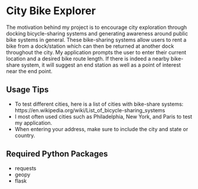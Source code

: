 # City Bike Explorer
The motivation behind my project is to encourage city exploration through docking bicycle-sharing systems and generating awareness around public bike systems in general. These bike-sharing systems allow users to rent a bike from a dock/station which can then be returned at another dock throughout the city. My application prompts the user to enter their current location and a desired bike route length. If there is indeed a nearby bike-share system, it will suggest an end station as well as a point of interest near the end point.

## Usage Tips
<ul>
<li>To test different cities, here is a list of cities with bike-share systems: https://en.wikipedia.org/wiki/List_of_bicycle-sharing_systems <br>
<li>I most often used cities such as Philadelphia, New York, and Paris to test my application.
<li>When entering your address, make sure to include the city and state or country.
</ul>

## Required Python Packages
<ul>
<li>requests
<li>geopy
<li>flask
<ul>
